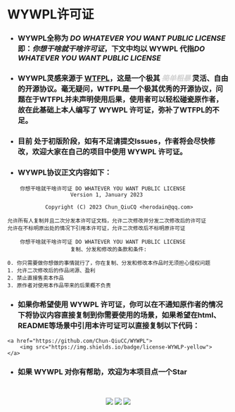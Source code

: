 # **WYWPL**许可证 
- ### **WYWPL**全称为 *DO WHATEVER YOU WANT PUBLIC LICENSE*  即：*你想干啥就干啥许可证*，下文中均以 **WYWPL** 代指*DO WHATEVER YOU WANT PUBLIC LICENSE*
- ### **WYWPL**灵感来源于 [**WTFPL**](http://www.wtfpl.net/)，这是一个极其 <font color=	#D3D3D3>~~*简单粗暴*~~</font> 灵活、自由的开源协议。毫无疑问，WTFPL是一个极其优秀的开源协议，问题在于WTFPL并未声明使用后果，使用者可以轻松碰瓷原作者，故在此基础上本人编写了 **WYWPL** 许可证，弥补了WTFPL的不足。
- ### 目前  处于初版阶段，如有不足请提交Issues，作者将会尽快修改，欢迎大家在自己的项目中使用 **WYWPL** 许可证。

- ### WYWPL协议正文内容如下：
```
    你想干啥就干啥许可证 DO WHATEVER YOU WANT PUBLIC LICENSE
                    Version 1, January 2023 

            Copyright (C) 2023 Chun_QiuCQ <herodain@qq.com> 

允许所有人复制并且二次分发本许可证文档，允许二次修改并分发二次修改后的许可证
允许在不标明原出处的情况下引用本许可证，允许二次修改后不标明原许可证

    你想干啥就干啥许可证 DO WHATEVER YOU WANT PUBLIC LICENSE
                    复制、分发和修改的条款和条件: 

0. 你只需要做你想做的事情就行了，你在复制、分发和修改本作品时无须担心侵权问题
1. 允许二次修改后的作品闭源、盈利
2. 禁止直接售卖本作品
3. 原作者对使用本作品带来的后果概不负责
```
- ### 如果你希望使用 **WYWPL** 许可证，你可以在不通知原作者的情况下将协议内容直接复制到你需要使用的场景，如果希望在html、README等场景中引用本许可证可以直接复制以下代码：
```
<a href="https://github.com/Chun-QiuCC/WYWPL">
    <img src="https://img.shields.io/badge/license-WYWLP-yellow">
</a>
```
- ### 如果 **WYWPL** 对你有帮助，欢迎为本项目点一个Star
<br>
<p align="center">
<a href=#><img src="https://img.shields.io/badge/version-v1.0.0-blue"></a>
<a href=#><img src="https://img.shields.io/badge/last%20commit-january%202023-green"></a>
<a href="https://github.com/Chun-QiuCC/WYWPL"><img src="https://img.shields.io/badge/license-WYWLP-yellow"></a>
</p>

